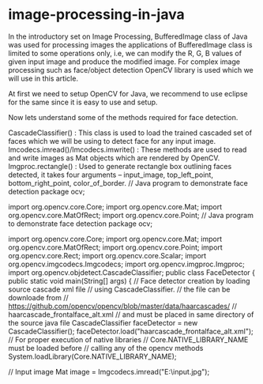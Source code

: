 # image-processing-in-java
In the introductory set on Image Processing, BufferedImage class of Java was used for processing images the applications of BufferedImage class is limited to some operations only, i.e, we can modify the R, G, B values of given input image and produce the modified image. For complex image processing such as face/object detection OpenCV library is used which we will use in this article.

At first we need to setup OpenCV for Java, we recommend to use eclipse for the same since it is easy to use and setup.

Now lets understand some of the methods required for face detection.

CascadeClassifier() : This class is used to load the trained cascaded set of faces which we will be using to detect face for any input image.
Imcodecs.imread()/Imcodecs.imwrite() : These methods are used to read and write images as Mat objects which are rendered by OpenCV.
Imgproc.rectangle() : Used to generate rectangle box outlining faces detected, it takes four arguments – input_image, top_left_point, bottom_right_point, color_of_border.
// Java program to demonstrate face detection 
package ocv; 
  
import org.opencv.core.Core; 
import org.opencv.core.Mat; 
import org.opencv.core.MatOfRect; 
import org.opencv.core.Point; 
// Java program to demonstrate face detection 
package ocv; 
  
import org.opencv.core.Core; 
import org.opencv.core.Mat; 
import org.opencv.core.MatOfRect; 
import org.opencv.core.Point; 
import org.opencv.core.Rect; 
import org.opencv.core.Scalar; 
import org.opencv.imgcodecs.Imgcodecs; 
import org.opencv.imgproc.Imgproc; 
import org.opencv.objdetect.CascadeClassifier;
public class FaceDetector 
{ 
    public static void main(String[] args) 
    { 
  // Face detector creation by loading source cascade xml file 
        // using CascadeClassifier. 
        // the file can be downloade from 
        // https://github.com/opencv/opencv/blob/master/data/haarcascades/ 
        // haarcascade_frontalface_alt.xml 
        // and must be placed in same directory of the source java file 
        CascadeClassifier faceDetector = new CascadeClassifier(); 
        faceDetector.load("haarcascade_frontalface_alt.xml"); 
        // For proper execution of native libraries 
        // Core.NATIVE_LIBRARY_NAME must be loaded before 
        // calling any of the opencv methods 
        System.loadLibrary(Core.NATIVE_LIBRARY_NAME); 
  
 // Input image 
        Mat image = Imgcodecs.imread("E:\\input.jpg"); 
  
